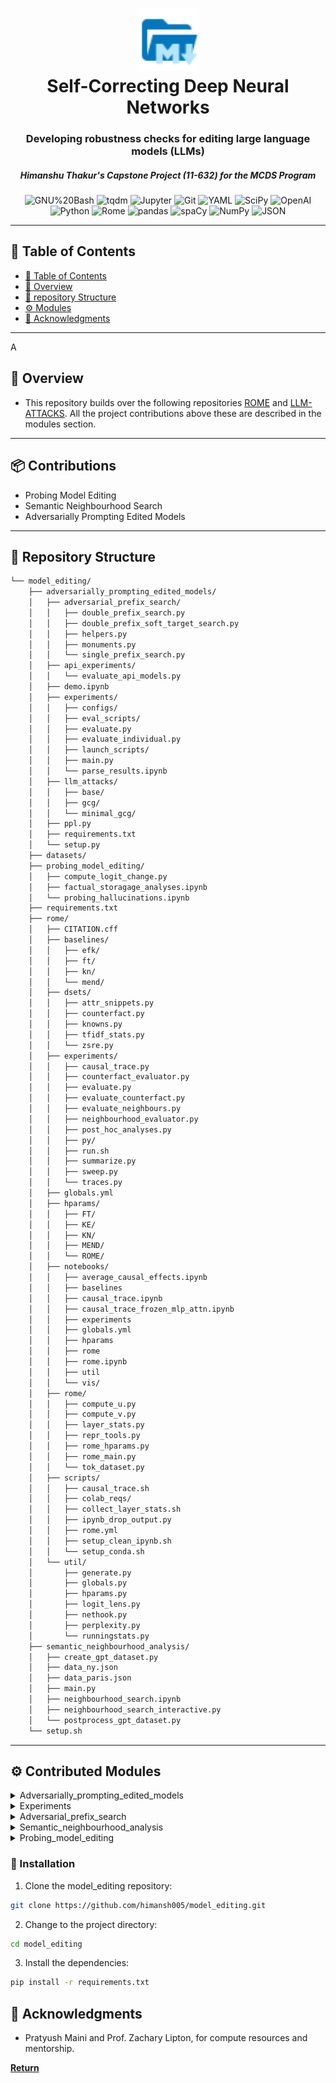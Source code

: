 <div align="center">
<h1 align="center">
<img src="https://raw.githubusercontent.com/PKief/vscode-material-icon-theme/ec559a9f6bfd399b82bb44393651661b08aaf7ba/icons/folder-markdown-open.svg" width="100" />
<br>Self-Correcting Deep Neural Networks</h1>
<h3>Developing robustness checks for editing large language models (LLMs)</h3>
<h5>Himanshu Thakur's Capstone Project (11-632) for the MCDS Program</h3>

<p align="center">
<img src="https://img.shields.io/badge/GNU%20Bash-4EAA25.svg?style=flat-square&logo=GNU-Bash&logoColor=white" alt="GNU%20Bash" />
<img src="https://img.shields.io/badge/tqdm-FFC107.svg?style=flat-square&logo=tqdm&logoColor=black" alt="tqdm" />
<img src="https://img.shields.io/badge/Jupyter-F37626.svg?style=flat-square&logo=Jupyter&logoColor=white" alt="Jupyter" />
<img src="https://img.shields.io/badge/Git-F05032.svg?style=flat-square&logo=Git&logoColor=white" alt="Git" />
<img src="https://img.shields.io/badge/YAML-CB171E.svg?style=flat-square&logo=YAML&logoColor=white" alt="YAML" />
<img src="https://img.shields.io/badge/SciPy-8CAAE6.svg?style=flat-square&logo=SciPy&logoColor=white" alt="SciPy" />
<img src="https://img.shields.io/badge/OpenAI-412991.svg?style=flat-square&logo=OpenAI&logoColor=white" alt="OpenAI" />

<img src="https://img.shields.io/badge/Python-3776AB.svg?style=flat-square&logo=Python&logoColor=white" alt="Python" />
<img src="https://img.shields.io/badge/Rome-27272A.svg?style=flat-square&logo=Rome&logoColor=white" alt="Rome" />
<img src="https://img.shields.io/badge/pandas-150458.svg?style=flat-square&logo=pandas&logoColor=white" alt="pandas" />
<img src="https://img.shields.io/badge/spaCy-09A3D5.svg?style=flat-square&logo=spaCy&logoColor=white" alt="spaCy" />
<img src="https://img.shields.io/badge/NumPy-013243.svg?style=flat-square&logo=NumPy&logoColor=white" alt="NumPy" />
<img src="https://img.shields.io/badge/JSON-000000.svg?style=flat-square&logo=JSON&logoColor=white" alt="JSON" />
</p>
</div>

---

## 📖 Table of Contents
- [📖 Table of Contents](#-table-of-contents)
- [📍 Overview](#-overview)
- [📂 repository Structure](#-repository-structure)
- [⚙️ Modules](#modules)
- [👏 Acknowledgments](#-acknowledgments)

---
A

## 📍 Overview

- This repository builds over the following repositories [ROME](https://github.com/kmeng01/rome) and [LLM-ATTACKS](https://github.com/llm-attacks/llm-attacks). All the project contributions above these are described in the modules section.

---

## 📦 Contributions

- Probing Model Editing
- Semantic Neighbourhood Search
- Adversarially Prompting Edited Models

---

## 📂 Repository Structure

```sh
└── model_editing/
    ├── adversarially_prompting_edited_models/
    │   ├── adversarial_prefix_search/
    │   │   ├── double_prefix_search.py
    │   │   ├── double_prefix_soft_target_search.py
    │   │   ├── helpers.py
    │   │   ├── monuments.py
    │   │   └── single_prefix_search.py
    │   ├── api_experiments/
    │   │   └── evaluate_api_models.py
    │   ├── demo.ipynb
    │   ├── experiments/
    │   │   ├── configs/
    │   │   ├── eval_scripts/
    │   │   ├── evaluate.py
    │   │   ├── evaluate_individual.py
    │   │   ├── launch_scripts/
    │   │   ├── main.py
    │   │   └── parse_results.ipynb
    │   ├── llm_attacks/
    │   │   ├── base/
    │   │   ├── gcg/
    │   │   └── minimal_gcg/
    │   ├── ppl.py
    │   ├── requirements.txt
    │   └── setup.py
    ├── datasets/
    ├── probing_model_editing/
    │   ├── compute_logit_change.py
    │   ├── factual_storagage_analyses.ipynb
    │   └── probing_hallucinations.ipynb
    ├── requirements.txt
    ├── rome/
    │   ├── CITATION.cff
    │   ├── baselines/
    │   │   ├── efk/
    │   │   ├── ft/
    │   │   ├── kn/
    │   │   └── mend/
    │   ├── dsets/
    │   │   ├── attr_snippets.py
    │   │   ├── counterfact.py
    │   │   ├── knowns.py
    │   │   ├── tfidf_stats.py
    │   │   └── zsre.py
    │   ├── experiments/
    │   │   ├── causal_trace.py
    │   │   ├── counterfact_evaluator.py
    │   │   ├── evaluate.py
    │   │   ├── evaluate_counterfact.py
    │   │   ├── evaluate_neighbours.py
    │   │   ├── neighbourhood_evaluator.py
    │   │   ├── post_hoc_analyses.py
    │   │   ├── py/
    │   │   ├── run.sh
    │   │   ├── summarize.py
    │   │   ├── sweep.py
    │   │   └── traces.py
    │   ├── globals.yml
    │   ├── hparams/
    │   │   ├── FT/
    │   │   ├── KE/
    │   │   ├── KN/
    │   │   ├── MEND/
    │   │   └── ROME/
    │   ├── notebooks/
    │   │   ├── average_causal_effects.ipynb
    │   │   ├── baselines
    │   │   ├── causal_trace.ipynb
    │   │   ├── causal_trace_frozen_mlp_attn.ipynb
    │   │   ├── experiments
    │   │   ├── globals.yml
    │   │   ├── hparams
    │   │   ├── rome
    │   │   ├── rome.ipynb
    │   │   ├── util
    │   │   └── vis/
    │   ├── rome/
    │   │   ├── compute_u.py
    │   │   ├── compute_v.py
    │   │   ├── layer_stats.py
    │   │   ├── repr_tools.py
    │   │   ├── rome_hparams.py
    │   │   ├── rome_main.py
    │   │   └── tok_dataset.py
    │   ├── scripts/
    │   │   ├── causal_trace.sh
    │   │   ├── colab_reqs/
    │   │   ├── collect_layer_stats.sh
    │   │   ├── ipynb_drop_output.py
    │   │   ├── rome.yml
    │   │   ├── setup_clean_ipynb.sh
    │   │   └── setup_conda.sh
    │   └── util/
    │       ├── generate.py
    │       ├── globals.py
    │       ├── hparams.py
    │       ├── logit_lens.py
    │       ├── nethook.py
    │       ├── perplexity.py
    │       └── runningstats.py
    ├── semantic_neighbourhood_analysis/
    │   ├── create_gpt_dataset.py
    │   ├── data_ny.json
    │   ├── data_paris.json
    │   ├── main.py
    │   ├── neighbourhood_search.ipynb
    │   ├── neighbourhood_search_interactive.py
    │   └── postprocess_gpt_dataset.py
    └── setup.sh

```

---

## ⚙️ Contributed Modules 

<details closed><summary>Adversarially_prompting_edited_models</summary>

| File                            | Summary       |
| ---                             | ---           |
| [ppl.py]({https://github.com/himansh005/model_editing/adversarially_prompting_edited_models/ppl.py})           | ► Metric to calculated perplexity |

</details>

<details closed><summary>Experiments</summary>

| File                                      | Summary       |
| ---                                       | ---           |
| [parse_results.ipynb]({https://github.com/himansh005/model_editing/adversarially_prompting_edited_models/experiments/parse_results.ipynb})        | ► Post-hoc analyses of results from edited model and metrics |
| [run.sh]({https://github.com/himansh005/model_editing/adversarially_prompting_edited_models/experiments/run.sh})                     | ► Used for evaluate_neighbours as long running eval job|
| [evaluate_counterfact.py]({https://github.com/himansh005/model_editing/adversarially_prompting_edited_models/experiments/evaluate_counterfact.py})    | ► Edits model one at a time, evaluates edited model using the counterfact_evaluator|
| [counterfact_evaluator.py]({{https://github.com/himansh005/model_editing/adversarially_prompting_edited_models/experiments/counterfact_evaluator.py})   | ► Metric to evaluate edited model on CounterFact dataset |
| [post_hoc_analyses.py]({https://github.com/himansh005/model_editing/adversarially_prompting_edited_models/experiments/post_hoc_analyses.py})       | ► Collection of routines to visualize and analyze results from evaluate_neighbours and evaluate_counterfact |
| [evaluate_neighbours.py]({https://github.com/himansh005/model_editing/adversarially_prompting_edited_models/experiments/evaluate_neighbours.py})     | ► Edits model one at a time, evaluates edited model using the neighbourhood_evaluator|
| [neighbourhood_evaluator.py]({https://github.com/himansh005/model_editing/adversarially_prompting_edited_models/experiments/neighbourhood_evaluator.py}) | ► Semantic Neighbourhood Search Metric |

</details>


<details closed><summary>Adversarial_prefix_search</summary>

| File                                               | Summary       |
| ---                                                | ---           |
| [monuments.py]({https://github.com/himansh005/model_editing/adversarially_prompting_edited_models/adversarial_prefix_search/monuments.py})                        | ► A list of monuments in the US and EUROPE, used to edit token space for prefix searches.|
| [single_prefix_search.py]({{https://github.com/himansh005/model_editing/adversarially_prompting_edited_models/adversarial_prefix_search/single_prefix_search.py})             | ► Learns a common prefix for finding side-effects of an edited model  |
| [double_prefix_soft_target_search.py]({{https://github.com/himansh005/model_editing/adversarially_prompting_edited_models/adversarial_prefix_search/double_prefix_soft_target_search.py}) | ► Learns two different prefixs for finding side-effects of an edited model, assuming any soft target |
| [helpers.py]({{https://github.com/himansh005/model_editing/adversarially_prompting_edited_models/adversarial_prefix_search/helpers.py})                          | ► Helper functions for prefix search algorithms |
| [double_prefix_search.py]({{https://github.com/himansh005/model_editing/adversarially_prompting_edited_models/adversarial_prefix_search/double_prefix_search.py})             | ► Learns two different prefixs for finding side-effects of an edited model, assuming the same target |

</details>


<details closed><summary>Semantic_neighbourhood_analysis</summary>

| File                                               | Summary       |
| ---                                                | ---           |
| [data_paris.json]({https://github.com/himansh005/model_editing/semantic_neighbourhood_analysis/data_paris.json})                     | ► Neighbourhood data generation from gpt3.5-turbo, for factual recall anayses |
| [data_ny.json]({https://github.com/himansh005/model_editing/semantic_neighbourhood_analysis/data_ny.json})                        | ► Neighbourhood data generation from gpt3.5-turbo, for factual recall anayses  |
| [create_gpt_dataset.py]({https://github.com/himansh005/model_editing/semantic_neighbourhood_analysis/create_gpt_dataset.py})               | ► Creates neighbourhood data from gpt3.5-turbo, for factual recall anayses, uses word2vec for neighbours |
| [neighbourhood_search_interactive.py]({https://github.com/himansh005/model_editing/semantic_neighbourhood_analysis/neighbourhood_search_interactive.py}) | ► Uses word2vec model for getting K neighbours, prompts edited model and measures Realtive Semantic Drift (RSD), allows testing in interactive mode |
| [postprocess_gpt_dataset.py]({https://github.com/himansh005/model_editing/semantic_neighbourhood_analysis/postprocess_gpt_dataset.py})          | ► Removes malformed data points generated by create_gpt_dataset.py |
| [neighbourhood_search.ipynb]({https://github.com/himansh005/model_editing/semantic_neighbourhood_analysis/neighbourhood_search.ipynb})          | ► Uses word2vec model for getting K neighbours, prompts edited model and measures Realtive Semantic Drift (RSD) |
| [main.py]({https://github.com/himansh005/model_editing/semantic_neighbourhood_analysis/main.py})                             | ► Evaluates an edited model on the dataset generated using create_gpt_dataset.py |

</details>

<details closed><summary>Probing_model_editing</summary>

| File                                            | Summary       |
| ---                                             | ---           |
| [probing_hallucinations.ipynb]({https://github.com/himansh005/model_editing/probing_model_editing/probing_hallucinations.ipynb})     | ► Notebook to capture logits changes in edited model, also functions to visualize the effects. |
| [compute_logit_change.py]({https://github.com/himansh005/model_editing/probing_model_editing/compute_logit_change.py})          | ► Function to capture logits changes in edited model. |
| [factual_storagage_analyses.ipynb]({https://github.com/himansh005/model_editing/probing_model_editing/factual_storagage_analyses.ipynb}) | ► Notebook to analyse if editing changes fact storage location using causal tracing. |

</details>

### 🔧 Installation

1. Clone the model_editing repository:
```sh
git clone https://github.com/himansh005/model_editing.git
```

2. Change to the project directory:
```sh
cd model_editing
```

3. Install the dependencies: 
```sh
pip install -r requirements.txt
```

## 👏 Acknowledgments

- Pratyush Maini and Prof. Zachary Lipton, for compute resources and mentorship.

[**Return**](#Top)

